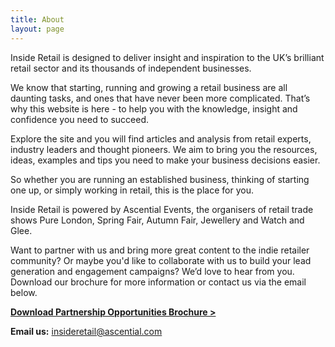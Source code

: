 ```yaml
---
title: About
layout: page
---
```


Inside Retail is designed to deliver insight and inspiration to the UK’s brilliant retail sector and its thousands of independent businesses.

We know that starting, running and growing a retail business are all daunting tasks, and ones that have never been more complicated. That’s why this website is here - to help you with the knowledge, insight and confidence you need to succeed.

Explore the site and you will find articles and analysis from retail experts, industry leaders and thought pioneers. We aim to bring you the resources, ideas, examples and tips you need to make your business decisions easier.

So whether you are running an established business, thinking of starting one up, or simply working in retail, this is the place for you.

Inside Retail is powered by Ascential Events, the organisers of retail trade shows Pure London, Spring Fair, Autumn Fair, Jewellery and Watch and Glee.

Want to partner with us and bring more great content to the indie retailer community? Or maybe you'd like to collaborate with us to build your lead generation and engagement campaigns? 
We’d love to hear from you.
Download our brochure for more information or contact us via the email below. 

[**Download Partnership Opportunities Brochure >**](/uploads/Inside%20Retail%20Partnership%20Opportunities%20-%20Final_25Aug16.pdf)

**Email us:** [insideretail@ascential.com](mailto:insideretail@ascential.com)